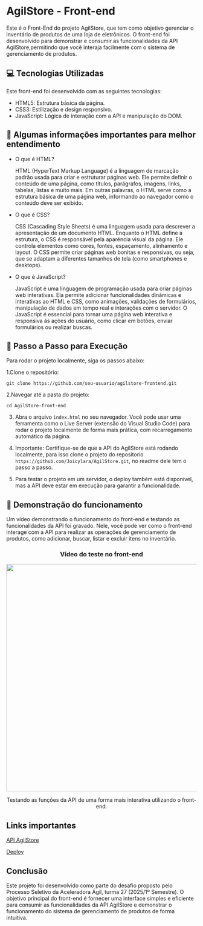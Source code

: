 <h1>AgilStore - Front-end</h1>
Este é o Front-End do projeto AgilStore, que tem como objetivo gerenciar o inventário de produtos de uma loja de eletrônicos. O front-end foi desenvolvido para demonstrar e consumir as funcionalidades da API AgilStore,permitindo que você interaja facilmente com o sistema de gerenciamento de produtos.

## 💻 Tecnologias Utilizadas
Este front-end foi desenvolvido com as seguintes tecnologias:

- HTML5: Estrutura básica da página.
- CSS3: Estilização e design responsivo.
- JavaScript: Lógica de interação com a API e manipulação do DOM.

## 📜 Algumas informações importantes para melhor entendimento
- O que é HTML?
  
  HTML (HyperText Markup Language) é a linguagem de marcação padrão usada para criar e estruturar páginas web. Ele permite definir o conteúdo de uma página, como títulos, parágrafos, imagens, links, tabelas, listas e muito mais. Em outras palavras, o HTML serve como a estrutura básica de uma página web, informando ao navegador como o conteúdo deve ser exibido.

- O que é CSS?
  
  CSS (Cascading Style Sheets) é uma linguagem usada para descrever a apresentação de um documento HTML. Enquanto o HTML define a estrutura, o CSS é responsável pela aparência visual da página. Ele controla elementos como cores, fontes, espaçamento, alinhamento e layout. O CSS permite criar páginas web bonitas e responsivas, ou seja, que se adaptam a diferentes tamanhos de tela (como smartphones e desktops).

- O que é JavaScript?

  JavaScript é uma linguagem de programação usada para criar páginas web interativas. Ela permite adicionar funcionalidades dinâmicas e interativas ao HTML e CSS, como animações, validações de formulários, manipulação de dados em tempo real e interações com o servidor. O JavaScript é essencial para tornar uma página web interativa e responsiva às ações do usuário, como clicar em botões, enviar formulários ou realizar buscas.

##  👣 Passo a Passo para Execução
Para rodar o projeto localmente, siga os passos abaixo:

  1.Clone o repositório:
  
  `
    git clone https://github.com/seu-usuario/agilstore-frontend.git
  `

  2.Navegar até a pasta do projeto:

  `
  cd AgilStore-front-end
  `

3. Abra o arquivo `index.html` no seu navegador. Você pode usar uma ferramenta como o Live Server (extensão do Visual Studio Code) para rodar o projeto localmente de forma mais prática, com recarregamento automático da página.
   
4. Importante: Certifique-se de que a API do AgilStore está rodando localmente, para isso clone o projeto do repositorio `https://github.com/Joicylara/AgilStore.git`, no readme dele tem o passo a passo.
   
5. Para testar o projeto em um servidor, o deploy também está disponível, mas a API deve estar em execução para garantir a funcionalidade.

## 🎥 Demonstração do funcionamento 
Um vídeo demonstrando o funcionamento do front-end e testando as funcionalidades da API foi gravado. Nele, você pode ver como o front-end interage com a API para realizar as operações de gerenciamento de produtos, como adicionar, buscar, listar e excluir itens no inventário. 

<div align="center"> 
  <h3>Vídeo do teste no front-end</h3>
  <img src="assets/AgilStore-.gif" width="600px">
  <p>Testando as funções da API de uma forma mais interativa utilizando o front-end.</p>
</div>

## Links importantes
[API AgilStore](https://github.com/Joicylara/AgilStore)

[Deploy](https://agil-store-fron-end.vercel.app/)

## Conclusão
Este projeto foi desenvolvido como parte do desafio proposto pelo Processo Seletivo da Aceleradora Ágil, turma 27 (2025/1º Semestre). O objetivo principal do front-end é fornecer uma interface simples e eficiente para consumir as funcionalidades da API AgilStore e demonstrar o funcionamento do sistema de gerenciamento de produtos de forma intuitiva.
